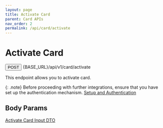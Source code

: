 ```yaml
---
layout: page
title: Activate Card
parent: Card APIs
nav_order: 2
permalink: /api/card/activate
---
```


# Activate Card

<button type="button" name="button" class="btn btn-purple fs-1">POST</button>
{BASE_URL}/api/v1/card/activate

This endpoint allows you to activate card.

{: .note}
Before proceeding with further integrations, ensure that you have set up the authentication mechanism. [Setup and Authentication](/setup)

## Body Params

[Activate Card Input DTO](/types/activateCard)
